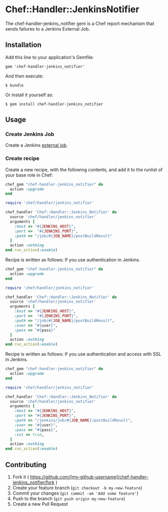 # Chef::Handler::JenkinsNotifier

The chef-handler-jenkins_notifier gem is a Chef report mechanism that sends failures to a Jenkins External Job.

## Installation

Add this line to your application's Gemfile:

    gem 'chef-handler-jenkins_notifier'

And then execute:

    $ bundle

Or install it yourself as:

    $ gem install chef-handler-jenkins_notifier

## Usage

### Create Jenkins Job

Create a Jenkins [external job](https://wiki.jenkins-ci.org/display/JENKINS/Monitoring+external+jobs).

### Create recipe

Create a new recipe, with the following contents, and add it to the runlist of your base role in Chef:

```ruby
chef_gem "chef-handler-jenkins_notifier" do
  action :upgrade
end

require 'chef/handler/jenkins_notifier'

chef_handler 'Chef::Handler::Jenkins_Notifier' do
  source 'chef/handler/jenkins_notifier'
  arguments [
    :host => "#{JENKINS_HOST}",
    :port =>  "#{JENKINS_PORT}",
    :path => "/job/#{JOB_NAME}/postBuildResult"
  ]
  action :nothing
end.run_action(:enable)
```

Recipe is written as follows: If you use authentication in Jenkins.

```ruby
chef_gem "chef-handler-jenkins_notifier" do
  action :upgrade
end

require 'chef/handler/jenkins_notifier'

chef_handler 'Chef::Handler::Jenkins_Notifier' do
  source 'chef/handler/jenkins_notifier'
  arguments [
    :host => "#{JENKINS_HOST}",
    :port =>  "#{JENKINS_PORT}",
    :path => "/job/#{JOB_NAME}/postBuildResult",
    :user => "#{user}",
    :pass => "#{pass}"
  ]
  action :nothing
end.run_action(:enable)
```

Recipe is written as follows: If you use authentication and access with SSL in Jenkins.

```ruby
chef_gem "chef-handler-jenkins_notifier" do
  action :upgrade
end

require 'chef/handler/jenkins_notifier'

chef_handler 'Chef::Handler::Jenkins_Notifier' do
  source 'chef/handler/jenkins_notifier'
  arguments [
    :host => "#{JENKINS_HOST}",
    :port => "#{JENKINS_PORT}",
    :path => "/jenkins/job/#{JOB_NAME}/postBuildResult",
    :user => "#{user}",
    :pass => "#{pass}",
    :ssl => true,
  ]
  action :nothing
end.run_action(:enable)
```

## Contributing

1. Fork it ( https://github.com/[my-github-username]/chef-handler-jenkins_notifier/fork )
2. Create your feature branch (`git checkout -b my-new-feature`)
3. Commit your changes (`git commit -am 'Add some feature'`)
4. Push to the branch (`git push origin my-new-feature`)
5. Create a new Pull Request
